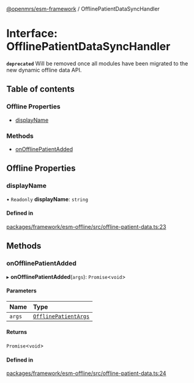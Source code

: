 [@openmrs/esm-framework](../API.md) / OfflinePatientDataSyncHandler

# Interface: OfflinePatientDataSyncHandler

**`deprecated`** Will be removed once all modules have been migrated to the new dynamic offline data API.

## Table of contents

### Offline Properties

- [displayName](OfflinePatientDataSyncHandler.md#displayname)

### Methods

- [onOfflinePatientAdded](OfflinePatientDataSyncHandler.md#onofflinepatientadded)

## Offline Properties

### displayName

• `Readonly` **displayName**: `string`

#### Defined in

[packages/framework/esm-offline/src/offline-patient-data.ts:23](https://github.com/kirwea/openmrs-esm-core/blob/main/packages/framework/esm-offline/src/offline-patient-data.ts#L23)

## Methods

### onOfflinePatientAdded

▸ **onOfflinePatientAdded**(`args`): `Promise`<`void`\>

#### Parameters

| Name | Type |
| :------ | :------ |
| `args` | [`OfflinePatientArgs`](OfflinePatientArgs.md) |

#### Returns

`Promise`<`void`\>

#### Defined in

[packages/framework/esm-offline/src/offline-patient-data.ts:24](https://github.com/kirwea/openmrs-esm-core/blob/main/packages/framework/esm-offline/src/offline-patient-data.ts#L24)
